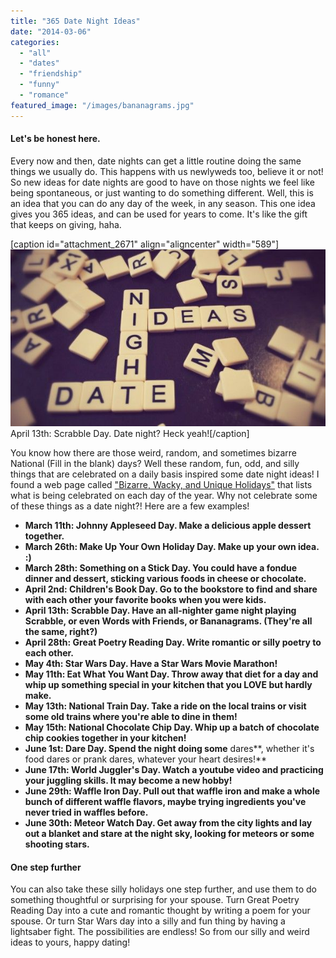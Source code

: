 ```yaml
---
title: "365 Date Night Ideas"
date: "2014-03-06"
categories: 
  - "all"
  - "dates"
  - "friendship"
  - "funny"
  - "romance"
featured_image: "/images/bananagrams.jpg"
---
```


#### Let's be honest here.

Every now and then, date nights can get a little routine doing the same things we usually do. This happens with us newlyweds too, believe it or not! So new ideas for date nights are good to have on those nights we feel like being spontaneous, or just wanting to do something different. Well, this is an idea that you can do any day of the week, in any season. This one idea gives you 365 ideas, and can be used for years to come. It's like the gift that keeps on giving, haha.

\[caption id="attachment\_2671" align="aligncenter" width="589"\]![bananagrams, scrabble, date night ideas, fun date night ideas, unique date night ideas, weird date night ideas, 365 date night ideas](/images/bananagrams.jpg) April 13th: Scrabble Day. Date night? Heck yeah!\[/caption\]

You know how there are those weird, random, and sometimes bizarre National (Fill in the blank) days? Well these random, fun, odd, and silly things that are celebrated on a daily basis inspired some date night ideas! I found a web page called ["Bizarre, Wacky, and Unique Holidays"](http://holidayinsights.com/moreholidays/index.htm) that lists what is being celebrated on each day of the year. Why not celebrate some of these things as a date night?! Here are a few examples!

- **March 11th: Johnny Appleseed Day. Make a delicious apple dessert together.**
- **March 26th: Make Up Your Own Holiday Day. Make up your own idea. :)**
- **March 28th: Something on a Stick Day. You could have a fondue dinner and dessert, sticking various foods in cheese or chocolate.**
- **April 2nd: Children's Book Day. Go to the bookstore to find and share with each other your favorite books when you were kids.**
- **April 13th: Scrabble Day. Have an all-nighter game night playing Scrabble, or even Words with Friends, or Bananagrams. (They're all the same, right?)**
- **April 28th: Great Poetry Reading Day. Write romantic or silly poetry to each other.**
- **May 4th: Star Wars Day. Have a Star Wars Movie Marathon!**
- **May 11th: Eat What You Want Day. Throw away that diet for a day and whip up something special in your kitchen that you LOVE but hardly make.**
- **May 13th: National Train Day. Take a ride on the local trains or visit some old trains where you're able to dine in them!**
- **May 15th: National Chocolate Chip Day. Whip up a batch of chocolate chip cookies together in your kitchen!**
- **June 1st: Dare Day. Spend the night doing some** dares**, whether it's food dares or prank dares, whatever your heart desires!**
- **June 17th: World Juggler's Day. Watch a youtube video and practicing your juggling skills. It may become a new hobby!**
- **June 29th: Waffle Iron Day. Pull out that waffle iron and make a whole bunch of different waffle flavors, maybe trying ingredients you've never tried in waffles before.**
- **June 30th: Meteor Watch Day. Get away from the city lights and lay out a blanket and stare at the night sky, looking for meteors or some shooting stars.**

#### One step further

You can also take these silly holidays one step further, and use them to do something thoughtful or surprising for your spouse. Turn Great Poetry Reading Day into a cute and romantic thought by writing a poem for your spouse. Or turn Star Wars day into a silly and fun thing by having a lightsaber fight. The possibilities are endless! So from our silly and weird ideas to yours, happy dating!
